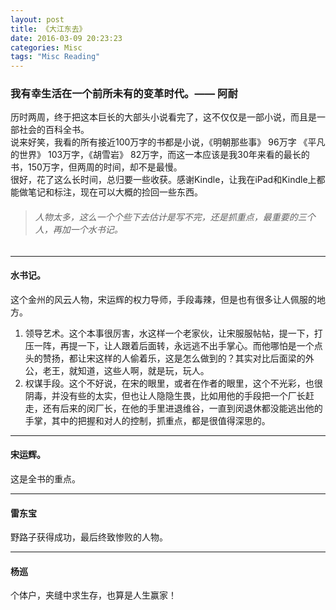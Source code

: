 ```yaml
--- 
layout: post  
title: 《大江东去》  
date: 2016-03-09 20:23:23  
categories: Misc   
tags: "Misc Reading"  
---
```


### 我有幸生活在一个前所未有的变革时代。——  阿耐


历时两周，终于把这本巨长的大部头小说看完了，这不仅仅是一部小说，而且是一部社会的百科全书。  
说来好笑，我看的所有接近100万字的书都是小说，《明朝那些事》 96万字
《平凡的世界》 103万字，《胡雪岩》 82万字，而这一本应该是我30年来看的最长的书，150万字，但两周的时间，却不是最慢。  
很好，花了这么长时间，总归要一些收获。感谢Kindle，让我在iPad和Kindle上都能做笔记和标注，现在可以大概的捡回一些东西。
 
>###### 人物太多，这么一个个些下去估计是写不完，还是抓重点，最重要的三个人，再加一个水书记。

---

#### 水书记。
这个金州的风云人物，宋运辉的权力导师，手段毒辣，但是也有很多让人佩服的地方。  
1. 领导艺术。这个本事很厉害，水这样一个老家伙，让宋服服帖帖，提一下，打压一阵，再提一下，让人跟着后面转，永远逃不出手掌心。而他哪怕是一个点头的赞扬，都让宋这样的人偷着乐，这是怎么做到的？其实对比后面梁的外公，老王，就知道，这些人啊，就是玩，玩人。  
2. 权谋手段。这个不好说，在宋的眼里，或者在作者的眼里，这个不光彩，也很阴毒，并没有些的太实，但也让人隐隐生畏，比如用他的手段把一个厂长赶走，还有后来的闵厂长，在他的手里进退维谷，一直到闵退休都没能逃出他的手掌，其中的把握和对人的控制，抓重点，都是很值得深思的。

---

#### 宋运辉。  
这是全书的重点。

---
#### 雷东宝
野路子获得成功，最后终致惨败的人物。

---

#### 杨巡
个体户，夹缝中求生存，也算是人生赢家！

 
